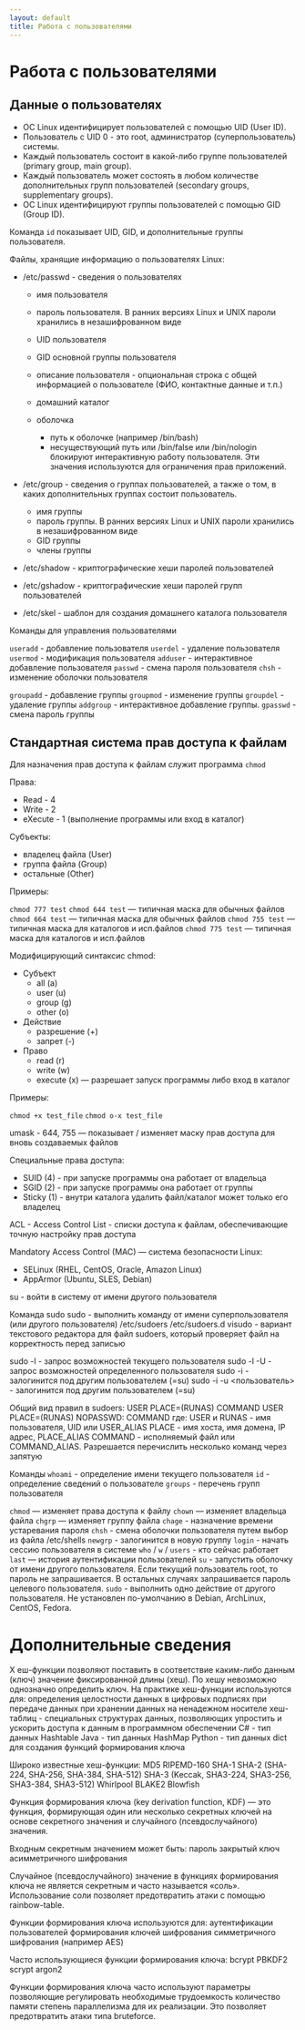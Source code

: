 ```yaml
---
layout: default
title: Работа с пользователями
---
```


# Работа с пользователями

## Данные о пользователях

* ОС Linux идентифицирует пользователей с помощью UID (User ID).
* Пользователь с UID 0 - это root, администратор (суперпользователь) системы.
* Каждый пользователь состоит в какой-либо группе пользователей (primary group, main group).
* Каждый пользователь может состоять в любом количестве дополнительных групп пользователей (secondary groups, supplementary groups).
* ОС Linux идентифицируют группы пользователей с помощью GID (Group ID).

Команда `id` показывает UID, GID, и дополнительные группы пользователя.

Файлы, хранящие информацию о пользователях Linux:

* /etc/passwd - сведения о пользователях

  - имя пользователя
  - пароль пользователя. В ранних версиях Linux и UNIX пароли хранились в незашифрованном виде
  - UID пользователя
  - GID основной группы пользователя
  - описание пользователя - опциональная строка с общей информацией о пользователе (ФИО, контактные данные и т.п.)
  - домашний каталог
  - оболочка

    * путь к оболочке (например /bin/bash)
    * несуществующий путь или /bin/false или /bin/nologin блокируют интерактивную работу пользователя. Эти значения используются для ограничения прав приложений.

* /etc/group - сведения о группах пользователей, а также о том, в каких дополнительных группах состоит пользователь.

  - имя группы
  - пароль группы. В ранних версиях Linux и UNIX пароли хранились в незашифрованном виде
  - GID группы
  - члены группы

* /etc/shadow - криптографические хеши паролей пользователей
* /etc/gshadow - криптографические хеши паролей групп пользователей
* /etc/skel - шаблон для создания домашнего каталога пользователя

Команды для управления пользователями

`useradd` - добавление пользователя
`userdel` - удаление пользователя
`usermod` - модификация пользователя
`adduser` - интерактивное добавление пользователя
`passwd` - смена пароля пользователя
`chsh` - изменение оболочки пользователя

`groupadd` - добавление группы
`groupmod` - изменение группы
`groupdel` - удаление группы
`addgroup` - интерактивное добавление группы.
`gpasswd` - смена пароль группы

## Стандартная система прав доступа к файлам

Для назначения прав доступа к файлам служит программа `chmod`

Права:
* Read - 4
* Write - 2
* eXecute - 1 (выполнение программы или вход в каталог)

Субъекты:
* владелец файла (User)
* группа файла (Group)
* остальные (Other)

Примеры:

`chmod 777 test`
`chmod 644 test` — типичная маска для обычных файлов
`chmod 664 test` — типичная маска для обычных файлов
`chmod 755 test` — типичная маска для каталогов и исп.файлов
`chmod 775 test` — типичная маска для каталогов и исп.файлов

Модифицирующий синтаксис chmod:

* Субъект
  - all (a)
  - user (u)
  - group (g)
  - other (o)
* Действие
  - разрешение (+)
  - запрет (-)
* Право
  - read (r)
  - write (w)
  - execute (x) — разрешает запуск программы либо вход в каталог

Примеры:

`chmod +x test_file`
`chmod o-x test_file`

umask - 644, 755 — показывает / изменяет маску прав доступа для вновь создаваемых файлов

Специальные права доступа:
* SUID (4) - при запуске программы она работает от владельца
* SGID (2) - при запуске программы она работает от группы
* Sticky (1) - внутри каталога удалить файл/каталог может только его владелец

ACL - Access Control List - списки доступа к файлам, обеспечивающие точную настройку прав доступа

Mandatory Access Control (MAC) — система безопасности Linux:
- SELinux (RHEL, CentOS, Oracle, Amazon Linux)
- AppArmor (Ubuntu, SLES, Debian)

su - войти в систему от имени другого пользователя

Команда sudo
sudo - выполнить команду от имени суперпользователя (или другого пользователя)
/etc/sudoers
/etc/sudoers.d
visudo - вариант текстового редактора для файл sudoers, который проверяет файл на корректность перед записью

sudo -l - запрос возможностей текущего пользователя
sudo -l -U - запрос возможностей определенного пользователя
sudo -i - залогинится под другим пользователем (=su)
sudo -i -u <пользователь> - залогинится под другим пользователем (=su)

Общий вид правил в sudoers:
USER PLACE=(RUNAS) COMMAND
USER PLACE=(RUNAS) NOPASSWD: COMMAND
где:
USER и RUNAS - имя пользователя, UID или USER_ALIAS
PLACE - имя хоста, имя домена, IP адрес, PLACE_ALIAS
COMMAND - исполняемый файл или COMMAND_ALIAS. Разрешается перечислить несколько команд через запятую

Команды
`whoami` - определение имени текущего пользователя
`id` - определение сведений о пользователе
`groups` - перечень групп пользователя

`chmod` — изменяет права доступа к файлу
`chown` — изменяет владельца файла
`chgrp` — изменяет группу файла
`chage` - назначение времени устаревания пароля
`chsh` - смена оболочки пользователя путем выбор из файла /etc/shells
`newgrp` - залогинится в новую группу
`login` - начать сессию пользователя в системе
`who` / `w` / `users` - кто сейчас работает
`last` — история аутентификации пользователей
`su` - запустить оболочку от имени другого пользователя. Если текущий пользователь root, то пароль не запрашивается. В остальных случаях запрашивается пароль целевого пользователя.
`sudo` - выполнить одно действие от другого пользователя. Не установлен по-умолчанию в Debian, ArchLinux, CentOS, Fedora.

# Дополнительные сведения
Х
еш-функции позволяют поставить в соответствие каким-либо данным (ключ) значение фиксированной длины (хеш). По хешу невозможно однозначно определить ключ.
На практике хеш-функции используются для:
определения целостности данных
в цифровых подписях
при передаче данных
при хранении данных на ненадежном носителе
хеш-таблиц - специальных структурах данных, позволяющих упростить и ускорить доступа к данным в программном обеспечении
C# - тип данных Hashtable
Java - тип данных HashMap
Python - тип данных dict
для создания функций формирования ключа

Широко известные хеш-функции:
MD5
RIPEMD-160
SHA-1
SHA-2 (SHA-224, SHA-256, SHA-384, SHA-512)
SHA-3 (Keccak, SHA3-224, SHA3-256, SHA3-384, SHA3-512)
Whirlpool
BLAKE2
Blowfish

Функция формирования ключа (key derivation function, KDF) — это функция, формирующая один или несколько секретных ключей на основе секретного значения и случайного (псевдослучайного) значения.

Входным секретным значением может быть:
пароль
закрытый ключ асимметричного шифрования

Случайное (псевдослучайного) значение в функциях формирования ключа не является секретным и часто называется «соль». Использование соли позволяет предотвратить атаки с помощью rainbow-table.

Функции формирования ключа используются для:
аутентификации пользователей
формирования ключей шифрования симметричного шифрования (например AES)

Часто использующиеся функции формирования ключа:
bcrypt
PBKDF2
scrypt
argon2

Функции формирования ключа часто используют параметры позволяющие регулировать необходимые
трудоемкость
количество памяти
степень параллелизма
для их реализации. Это позволяет предотвратить атаки типа bruteforce.
